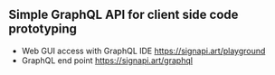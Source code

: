 ## Simple GraphQL API for client side code prototyping  
- Web GUI access with GraphQL IDE https://signapi.art/playground  
- GraphQL end point https://signapi.art/graphql  
